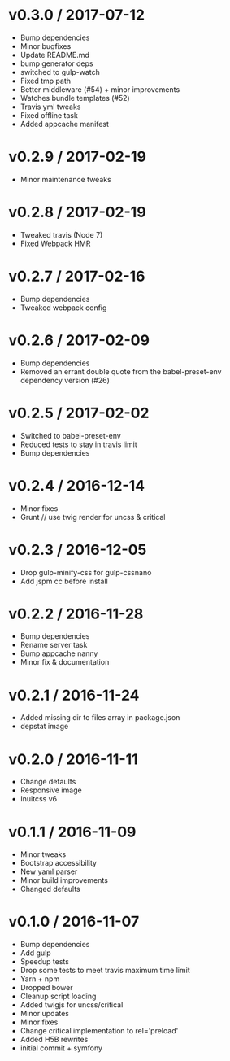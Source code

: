 
v0.3.0 / 2017-07-12
===================

  * Bump dependencies
  * Minor bugfixes
  * Update README.md
  * bump generator deps
  * switched to gulp-watch
  * Fixed tmp path
  * Better middleware (#54) + minor improvements
  * Watches bundle templates (#52)
  * Travis yml tweaks
  * Fixed offline task
  * Added appcache manifest

v0.2.9 / 2017-02-19
===================

  * Minor maintenance tweaks

v0.2.8 / 2017-02-19
===================

  * Tweaked travis (Node 7)
  * Fixed Webpack HMR

v0.2.7 / 2017-02-16
===================

  * Bump dependencies
  * Tweaked webpack config

v0.2.6 / 2017-02-09
===================

  * Bump dependencies
  * Removed an errant double quote from the babel-preset-env dependency version (#26)

v0.2.5 / 2017-02-02
===================

  * Switched to babel-preset-env
  * Reduced tests to stay in travis limit
  * Bump dependencies

v0.2.4 / 2016-12-14
===================

  * Minor fixes
  * Grunt // use twig render for uncss & critical

v0.2.3 / 2016-12-05
===================

  * Drop gulp-minify-css for gulp-cssnano
  * Add jspm cc before install

v0.2.2 / 2016-11-28
===================

  * Bump dependencies
  * Rename server task
  * Bump appcache nanny
  * Minor fix & documentation

v0.2.1 / 2016-11-24
===================

  * Added missing dir to files array in package.json
  * depstat image

v0.2.0 / 2016-11-11
===================

  * Change defaults
  * Responsive image
  * Inuitcss v6

v0.1.1 / 2016-11-09
===================

  * Minor tweaks
  * Bootstrap accessibility
  * New yaml parser
  * Minor build improvements
  * Changed defaults

v0.1.0 / 2016-11-07
===================

  * Bump dependencies
  * Add gulp
  * Speedup tests
  * Drop some tests to meet travis maximum time limit
  * Yarn + npm
  * Dropped bower
  * Cleanup script loading
  * Added twigjs for uncss/critical
  * Minor updates
  * Minor fixes
  * Change critical implementation to rel='preload'
  * Added H5B rewrites
  * initial commit + symfony
